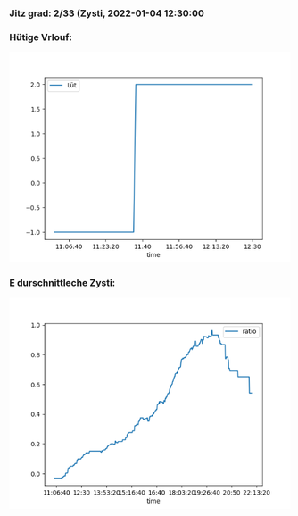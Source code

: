### Jitz grad: 2/33 (Zysti, 2022-01-04 12:30:00

### Hütige Vrlouf:
![Graph](Today.png)

### E durschnittleche Zysti:
![Graph](Zysti.png)